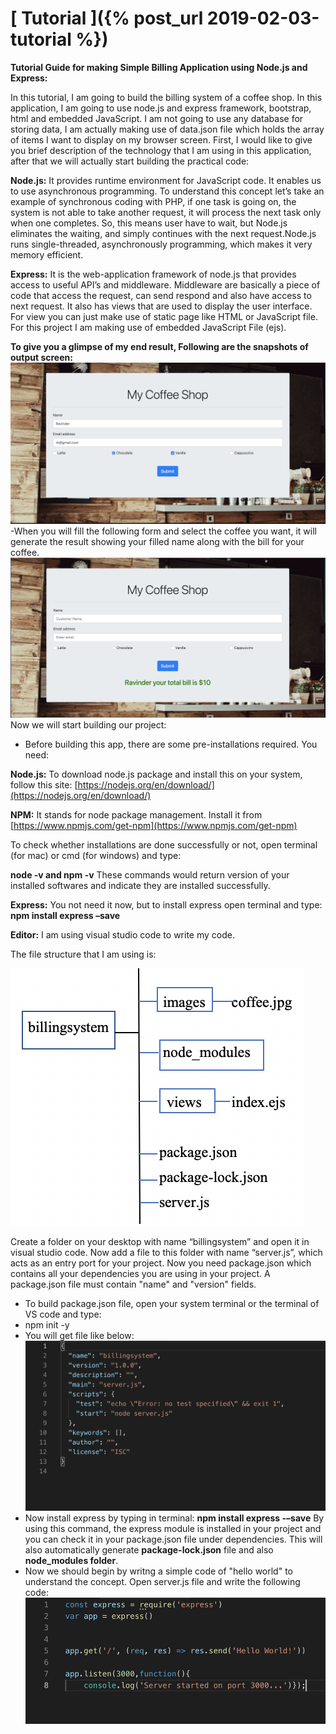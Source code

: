 # [ Tutorial ]({% post_url 2019-02-03-tutorial %})
**Tutorial Guide for making Simple Billing Application using Node.js and Express:**

In this tutorial, I am going to build the billing system of a coffee shop. In this application, I am going to use node.js and express framework, bootstrap, html and embedded JavaScript. I am not going to use any database for storing data, I am actually making use of data.json file which holds the array of items I want to display on my browser screen. First, I would like to give you brief description of the technology that I am using in this application, after that we will actually start building the practical code:

**Node.js:** It provides runtime environment for JavaScript code. It enables us to use asynchronous programming. To understand this concept let’s take an example of synchronous coding with PHP, if one task is going on, the system is not able to take another request, it will process the next task only when one completes. So, this means user have to wait, but Node.js eliminates the waiting, and simply continues with the next request.Node.js runs single-threaded, asynchronously programming, which makes it very memory efficient.

**Express:** It is the web-application framework of node.js that provides access to useful API’s and middleware. Middleware are basically a piece of code that access the request, can send respond and also have access to next request. It also has views that are used to display the user interface. For view you can just make use of static page like HTML or JavaScript file. For this project I am making use of embedded JavaScript File (ejs).

**To give you a glimpse of my end result, Following are the snapshots of output screen:**
![Image](/Images/image1.png)
-When you will fill the following form and select the coffee you want, it will generate the result showing your filled name along with the bill for your coffee.
![Image](/Images/image2.png)
 Now we will start building our project:
 
- Before building this app, there are some pre-installations required. You need:

**Node.js:** To download node.js package and install this on your system, follow this site: [https://nodejs.org/en/download/](https://nodejs.org/en/download/)

**NPM:** It stands for node package management. Install it from [https://www.npmjs.com/get-npm](https://www.npmjs.com/get-npm)

To check whether installations are done successfully or not, open terminal (for mac) or cmd (for windows) and type:

**node -v and npm -v** These commands would return version of your installed softwares and indicate they are installed successfully.

**Express:** You not need it now, but to install express open terminal and type:
        **npm install express –save**

**Editor:** I am using visual studio code to write my code.

The file structure that I am using is:

![Image](/Images/filestructure.png)

Create a folder on your desktop with name “billingsystem” and open it in visual studio code.
Now add a file to this folder with name “server.js”, which acts as an entry port for your project. Now you need package.json which contains all your dependencies you are using in your project. A package.json file must contain "name" and "version" fields.
- To build package.json file, open your system terminal or the terminal of VS code and type:
- npm init -y
- You will get file like below:
![Image](/Images/package.png)
- Now install express by typing in terminal:
**npm install express -–save**
By using this command, the express module is installed in your project and you can check it in your package.json file under dependencies. This will also automatically generate **package-lock.json** file and also **node_modules folder**.
- Now we should begin by writng a simple code of "hello world" to understand the concept. Open server.js file and write the following code:
![Image](/Images/image3.png)

